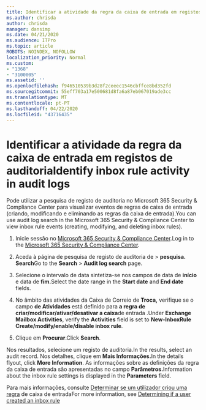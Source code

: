 ```yaml
---
title: Identificar a atividade da regra da caixa de entrada em registos de auditoria
ms.author: chrisda
author: chrisda
manager: dansimp
ms.date: 04/21/2020
ms.audience: ITPro
ms.topic: article
ROBOTS: NOINDEX, NOFOLLOW
localization_priority: Normal
ms.custom:
- "1368"
- "3100005"
ms.assetid: ''
ms.openlocfilehash: f946510539b3d28f2ceeec1546cbffce8bd352fd
ms.sourcegitcommit: 55eff703a17e500681d8fa6a87eb067019ade3cc
ms.translationtype: MT
ms.contentlocale: pt-PT
ms.lasthandoff: 04/22/2020
ms.locfileid: "43716435"
---
```

# <a name="identify-inbox-rule-activity-in-audit-logs"></a><span data-ttu-id="aa214-102">Identificar a atividade da regra da caixa de entrada em registos de auditoria</span><span class="sxs-lookup"><span data-stu-id="aa214-102">Identify inbox rule activity in audit logs</span></span>

<span data-ttu-id="aa214-103">Pode utilizar a pesquisa de registo de auditoria no Microsoft 365 Security & Compliance Center para visualizar eventos de regras de caixa de entrada (criando, modificando e eliminando as regras da caixa de entrada).</span><span class="sxs-lookup"><span data-stu-id="aa214-103">You can use audit log search in the Microsoft 365 Security & Compliance Center to view inbox rule events (creating, modifying, and deleting inbox rules).</span></span>

1. <span data-ttu-id="aa214-104">Inicie sessão no [Microsoft 365 Security & Compliance Center](https://protection.office.com/).</span><span class="sxs-lookup"><span data-stu-id="aa214-104">Log in to the [Microsoft 365 Security & Compliance Center](https://protection.office.com/).</span></span>

2. <span data-ttu-id="aa214-105">Aceda à página de pesquisa de registo de auditoria de > **pesquisa.** **Search**</span><span class="sxs-lookup"><span data-stu-id="aa214-105">Go to the **Search** > **Audit log search** page.</span></span>

3. <span data-ttu-id="aa214-106">Selecione o intervalo de data sintetiza-se nos campos de data de **início** e data de **fim.**</span><span class="sxs-lookup"><span data-stu-id="aa214-106">Select the date range in the **Start date** and **End date** fields.</span></span>

4. <span data-ttu-id="aa214-107">No âmbito das atividades da Caixa de Correio de **Troca,** verifique se o campo **de Atividades** está definido para **a regra de criar/modificar/ativar/desativar a caixa**de entrada .</span><span class="sxs-lookup"><span data-stu-id="aa214-107">Under **Exchange Mailbox Activities**, verify the **Activities** field is set to **New-InboxRule Create/modify/enable/disable inbox rule**.</span></span>

5. <span data-ttu-id="aa214-108">Clique em **Procurar**.</span><span class="sxs-lookup"><span data-stu-id="aa214-108">Click **Search**.</span></span>

<span data-ttu-id="aa214-109">Nos resultados, selecione um registo de auditoria.</span><span class="sxs-lookup"><span data-stu-id="aa214-109">In the results, select an audit record.</span></span> <span data-ttu-id="aa214-110">Nos detalhes, clique em **Mais Informações.**</span><span class="sxs-lookup"><span data-stu-id="aa214-110">In the details flyout, click **More Information**.</span></span> <span data-ttu-id="aa214-111">As informações sobre as definições da regra da caixa de entrada são apresentadas no campo **Parâmetros.**</span><span class="sxs-lookup"><span data-stu-id="aa214-111">Information about the inbox rule settings is displayed in the **Parameters** field.</span></span>

<span data-ttu-id="aa214-112">Para mais informações, consulte [Determinar se um utilizador criou uma regra](https://docs.microsoft.com//office365/securitycompliance/auditing-troubleshooting-scenarios#determining-if-a-user-created-an-inbox-rule) de caixa de entrada</span><span class="sxs-lookup"><span data-stu-id="aa214-112">For more information, see [Determining if a user created an inbox rule](https://docs.microsoft.com//office365/securitycompliance/auditing-troubleshooting-scenarios#determining-if-a-user-created-an-inbox-rule)</span></span>
